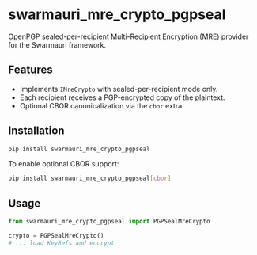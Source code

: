 # swarmauri_mre_crypto_pgpseal

OpenPGP sealed-per-recipient Multi-Recipient Encryption (MRE) provider for the Swarmauri framework.

## Features

- Implements `IMreCrypto` with sealed-per-recipient mode only.
- Each recipient receives a PGP-encrypted copy of the plaintext.
- Optional CBOR canonicalization via the `cbor` extra.

## Installation

```bash
pip install swarmauri_mre_crypto_pgpseal
```

To enable optional CBOR support:

```bash
pip install swarmauri_mre_crypto_pgpseal[cbor]
```

## Usage

```python
from swarmauri_mre_crypto_pgpseal import PGPSealMreCrypto

crypto = PGPSealMreCrypto()
# ... load KeyRefs and encrypt
```
